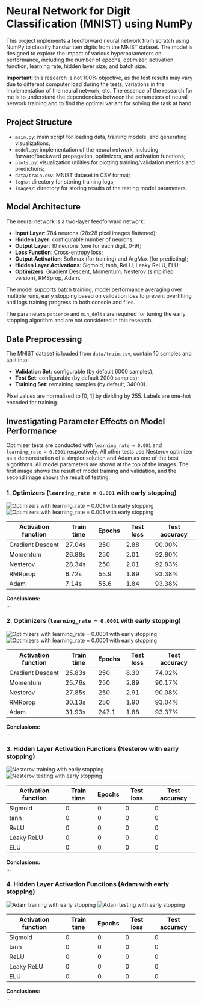 # Neural Network for Digit Classification (MNIST) using NumPy
This project implements a feedforward neural network from scratch using NumPy to classify handwritten digits from the MNIST dataset. The model is designed to explore the impact of various hyperparameters on performance, including the number of epochs, optimizer, activation function, learning rate, hidden layer size, and batch size. 

**Important**: this research is not 100% objective, as the test results may vary due to different computer load during the tests, variations in the implementation of the neural network, etc. The essence of the research for me is to understand the dependencies between the parameters of neural network training and to find the optimal variant for solving the task at hand.

## Project Structure
- `main.py`: main script for loading data, training models, and generating visualizations;
- `model.py`: implementation of the neural network, including forward/backward propagation, optimizers, and activation functions;
- `plots.py`: visualization utilities for plotting training/validation metrics and predictions;
- `data/train.csv`: MNIST dataset in CSV format;
- `logs/`: directory for storing training logs;
- `images/`: directory for storing results of the testing model parameters.

## Model Architecture
The neural network is a two-layer feedforward network:
- **Input Layer**: 784 neurons (28x28 pixel images flattened);
- **Hidden Layer**: configurable number of neurons;
- **Output Layer**: 10 neurons (one for each digit, 0-9);
- **Loss Function**: Cross-entropy loss;
- **Output Activation**: Softmax (for training) and ArgMax (for predicting);
- **Hidden Layer Activations**: Sigmoid, tanh, ReLU, Leaky ReLU, ELU;
- **Optimizers**: Gradient Descent, Momentum, Nesterov (simplified version), RMSprop, Adam.

The model supports batch training, model performance averaging over multiple runs, early stopping based on validation loss to prevent overfitting and logs training progress to both console and files.  

The parameters `patience` and `min_delta` are required for tuning the early stopping algorithm and are not considered in this research.

## Data Preprocessing
The MNIST dataset is loaded from `data/train.csv`, contain 10 samples and split into:
- **Validation Set**: configurable (by default 6000 samples);
- **Test Set**: configurable (by default 2000 samples);
- **Training Set**: remaining samples (by default, 34000).

Pixel values are normalized to [0, 1] by dividing by 255. Labels are one-hot encoded for training.

## Investigating Parameter Effects on Model Performance
Optimizer tests are conducted with `learning_rate = 0.001` and `learning_rate = 0.0001` respectively. All other tests use Nesterov optimizer as a demonstration of a simpler solution and Adam as one of the best algorithms. All model parameters are shown at the top of the images. The first image shows the result of model training and validation, and the second image shows the result of testing.

### 1. Optimizers (`learning_rate = 0.001` with early stopping)
![Optimizers with learning_rate = 0.001 with early stopping](images/optimizers_lr001_train.png)
![Optimizers with learning_rate = 0.001 with early stopping](images/optimizers_lr001_test.png)

| Activation function | Train time | Epochs | Test loss | Test accuracy |
|---------------------|------------|--------|-----------|---------------|
| Gradient Descent    | 27.04s     | 250    | 2.88      | 90.00%        |
| Momentum            | 26.88s     | 250    | 2.01      | 92.80%        |
| Nesterov            | 28.34s     | 250    | 2.01      | 92.83%        |
| RMRprop             | 6.72s      | 55.9   | 1.89      | 93.38%        |
| Adam                | 7.14s      | 55.6   | 1.84      | 93.38%        |

**Conclusions:**  
...

### 2. Optimizers (`learning_rate = 0.0001` with early stopping)
![Optimizers with learning_rate = 0.0001 with early stopping](images/optimizers_lr0001_train.png)
![Optimizers with learning_rate = 0.0001 with early stopping](images/optimizers_lr0001_test.png)

| Activation function | Train time | Epochs | Test loss | Test accuracy |
|---------------------|------------|---------|-----------|---------------|
| Gradient Descent    | 25.83s     | 250     | 8.30      | 74.02%        |
| Momentum            | 25.76s     | 250     | 2.89      | 90.17%        |
| Nesterov            | 27.85s     | 250     | 2.91      | 90.08%        |
| RMRprop             | 30.13s     | 250     | 1.90      | 93.04%        |
| Adam                | 31.93s     | 247.1   | 1.88      | 93.37%        |

**Conclusions:**  
...

### 3. Hidden Layer Activation Functions (Nesterov with early stopping)
![Nesterov training with early stopping](images/act_func_nesterov_train_w_early_stopping.png)
![Nesterov testing with early stopping](images/act_func_nesterov_test_w_early_stopping.png)

| Activation function | Train time | Epochs | Test loss | Test accuracy |
|---------------------|------------|--------|-----------|---------------|
| Sigmoid             | 0          | 0      | 0         | 0             |
| tanh                | 0          | 0      | 0         | 0             |
| ReLU                | 0          | 0      | 0         | 0             |
| Leaky ReLU          | 0          | 0      | 0         | 0             |
| ELU                 | 0          | 0      | 0         | 0             |

**Conclusions:**  
...

### 4. Hidden Layer Activation Functions (Adam with early stopping)
![Adam training with early stopping](images/act_func_adam_train_w_early_stopping.png)
![Adam testing with early stopping](images/act_func_adam_test_w_early_stopping.png)

| Activation function | Train time | Epochs | Test loss | Test accuracy |
|---------------------|------------|--------|-----------|---------------|
| Sigmoid             | 0          | 0      | 0         | 0             |
| tanh                | 0          | 0      | 0         | 0             |
| ReLU                | 0          | 0      | 0         | 0             |
| Leaky ReLU          | 0          | 0      | 0         | 0             |
| ELU                 | 0          | 0      | 0         | 0             |

**Conclusions:**  
...
